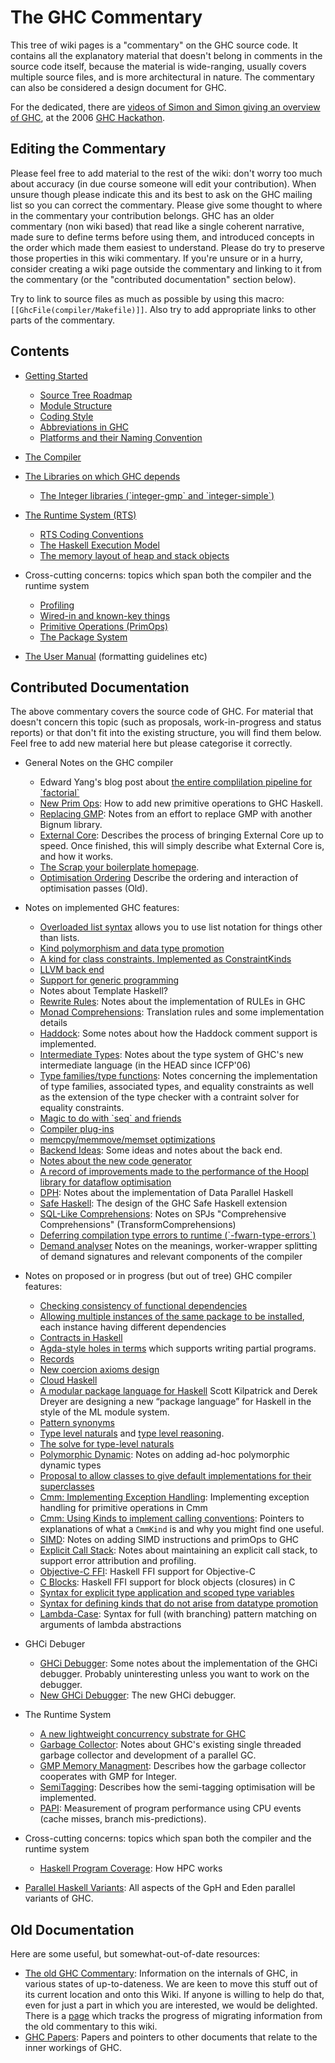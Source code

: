 # The GHC Commentary


This tree of wiki pages is a "commentary" on the GHC source code.  It contains all the explanatory material that doesn't belong in comments in the source code itself, because the material is wide-ranging, usually covers multiple source files, and is more architectural in nature.  The commentary can also be considered a design document for GHC.


For the dedicated, there are [videos of Simon and Simon giving an overview of GHC](about-videos), at the 2006 [GHC Hackathon](hackathon).

## Editing the Commentary


Please feel free to add material to the rest of the wiki: don't worry too much about accuracy (in due course someone will edit your contribution). When unsure though please indicate this and its best to ask on the GHC mailing list so you can correct the commentary. Please give some thought to where in the commentary your contribution belongs. GHC has an older commentary (non wiki based) that read like a single coherent narrative, made sure to define terms before using them, and introduced concepts in the order which made them easiest to understand.  Please do try to preserve those properties in this wiki commentary. If you're unsure or in a hurry, consider creating a wiki page outside the commentary and linking to it from the commentary (or the "contributed documentation" section below).


Try to link to source files as much as possible by using this macro: `[[GhcFile(compiler/Makefile)]]`. Also try to add appropriate links to other parts of the commentary.

## Contents

- [Getting Started](commentary/getting-started)

  - [Source Tree Roadmap](commentary/source-tree)
  - [Module Structure](commentary/module-structure)
  - [Coding Style](commentary/coding-style)
  - [Abbreviations in GHC](commentary/abbreviations)
  - [Platforms and their Naming Convention](commentary/platform-naming)

- [The Compiler](commentary/compiler)

- [The Libraries on which GHC depends](commentary/libraries)

  - [The Integer libraries (\`integer-gmp\` and \`integer-simple\`)](commentary/libraries/integer)

- [The Runtime System (RTS)](commentary/rts)

  - [RTS Coding Conventions](commentary/rts/conventions)
  - [The Haskell Execution Model](commentary/rts/haskell-execution)
  - [The memory layout of heap and stack objects](commentary/rts/storage)

- Cross-cutting concerns: topics which span both the compiler and the runtime system

  - [Profiling](commentary/profiling)
  - [Wired-in and known-key things](commentary/compiler/wired-in)
  - [Primitive Operations (PrimOps)](commentary/prim-ops)
  - [The Package System](commentary/packages)

- [The User Manual](commentary/user-manual) (formatting guidelines etc)

## Contributed Documentation


The above commentary covers the source code of GHC. For material that doesn't concern this topic (such as proposals, work-in-progress and status reports) or that don't fit into the existing structure, you will find them below. Feel free to add new material here but please categorise it correctly.

- General Notes on the GHC compiler

  - Edward Yang's blog post about [ the entire complilation pipeline for \`factorial\`](http://blog.ezyang.com/2011/04/tracing-the-compilation-of-hello-factorial/)
  - [New Prim Ops](adding-new-primitive-operations): How to add new primitive operations to GHC Haskell.
  - [Replacing GMP](replacing-gmp-notes): Notes from an effort to replace GMP with another Bignum library.
  - [External Core](external-core): Describes the process of bringing External Core up to speed. Once finished, this will simply describe what External Core is, and how it works. 
  - [ The Scrap your boilerplate homepage](http://sourceforge.net/apps/mediawiki/developers/index.php?title=ScrapYourBoilerplate).
  - [Optimisation Ordering](commentary/compiler/opt-ordering) Describe the ordering and interaction of optimisation passes (Old).

- Notes on implemented GHC features:

  - [Overloaded list syntax](overloaded-lists) allows you to use list notation for things other than lists.
  - [Kind polymorphism and data type promotion](ghc-kinds)
  - [A kind for class constraints. Implemented as ConstraintKinds](kind-fact)
  - [LLVM back end](commentary/compiler/backends/llvm)
  - [Support for generic programming](commentary/compiler/generic-deriving)
  - Notes about Template Haskell?
  - [Rewrite Rules](rewrite-rules): Notes about the implementation of RULEs in GHC
  - [Monad Comprehensions](monad-comprehensions): Translation rules and some implementation details 
  - [Haddock](haddock-comments): Some notes about how the Haddock comment support is implemented.  
  - [Intermediate Types](intermediate-types): Notes about the type system of GHC's new intermediate language (in the HEAD since ICFP'06)  
  - [Type families/type functions](type-functions): Notes concerning the implementation of type families, associated types, and equality constraints as well as the extension of the type checker with a contraint solver for equality constraints.
  - [Magic to do with \`seq\` and friends](commentary/compiler/seq-magic)
  - [Compiler plug-ins](new-plugins)
  - [memcpy/memmove/memset optimizations](memcpy-optimizations)
  - [Backend Ideas](back-end-notes): Some ideas and notes about the back end.
  - [Notes about the new code generator](commentary/compiler/new-code-gen)
  - [A record of improvements made to the performance of the Hoopl library for dataflow optimisation](commentary/compiler/hoopl-performance)
  - [DPH](data-parallel): Notes about the implementation of Data Parallel Haskell
  - [Safe Haskell](safe-haskell): The design of the GHC Safe Haskell extension
  - [SQL-Like Comprehensions](sql-like-comprehensions): Notes on SPJs "Comprehensive Comprehensions" (TransformComprehensions)
  - [Deferring compilation type errors to runtime (\`-fwarn-type-errors\`)](defer-errors-to-runtime)
  - [Demand analyser](commentary/compiler/demand) Notes on the meanings, worker-wrapper splitting of demand signatures and relevant components of the compiler

- Notes on proposed or in progress (but out of tree) GHC compiler features:

  - [Checking consistency of functional dependencies](fun-deps)
  - [Allowing multiple instances of the same package to be installed](commentary/g-so-c-multiple-instances), each instance having different dependencies
  - [Contracts in Haskell](commentary/contracts)
  - [Agda-style holes in terms](holes) which supports writing partial programs.
  - [Records](records)
  - [New coercion axioms design](new-axioms)
  - [ Cloud Haskell](http://haskell.org/haskellwiki/GHC/CouldAndHPCHaskell)
  - [A modular package language for Haskell](package-language) Scott Kilpatrick and Derek Dreyer are designing a new “package language” for Haskell in the style of the ML module system.
  - [Pattern synonyms](pattern-synonyms)
  - [Type level naturals](type-nats) and [type level reasoning](type-level-reasoning).
  - [The solve for type-level naturals](commentary/compiler/type-nat-solver)
  - [Polymorphic Dynamic](polymorphic-dynamic): Notes on adding ad-hoc polymorphic dynamic types
  - [Proposal to allow classes to give default implementations for their superclasses](default-superclass-instances)
  - [Cmm: Implementing Exception Handling](commentary/cmm-exceptions): Implementing exception handling for primitive operations in Cmm
  - [Cmm: Using Kinds to implement calling conventions](commentary/cmm-kinds): Pointers to explanations of what a `CmmKind` is and why you might find one useful.
  - [SIMD](simd): Notes on adding SIMD instructions and primOps to GHC
  - [Explicit Call Stack](explicit-call-stack): Notes about maintaining an explicit call stack, to support error attribution and profiling.
  - [Objective-C FFI](objective-c): Haskell FFI support for Objective-C
  - [C Blocks](block-objects): Haskell FFI support for block objects (closures) in C
  - [Syntax for explicit type application and scoped type variables](explicit-type-application)
  - [Syntax for defining kinds that do not arise from datatype promotion](ghc-kinds/kinds-without-data)
  - [Lambda-Case](lambdas-vs-pattern-matching): Syntax for full (with branching) pattern matching on arguments of lambda abstractions

- GHCi Debuger

  - [GHCi Debugger](ghci-debugger): Some notes about the implementation of the GHCi debugger. Probably uninteresting unless you want to work on the debugger.
  - [New GHCi Debugger](new-ghci-debugger): The new GHCi debugger.

- The Runtime System

  - [A new lightweight concurrency substrate for GHC](lightweight-concurrency)
  - [Garbage Collector](garbage-collector-notes): Notes about GHC's existing single threaded garbage collector and development of a parallel GC.
  - [GMP Memory Managment](gmp-memory-management): Describes how the garbage collector cooperates with GMP for Integer.
  - [SemiTagging](semi-tagging): Describes how the semi-tagging optimisation will be implemented.
  - [PAPI](papi): Measurement of program performance using CPU events (cache misses, branch mis-predictions).

- Cross-cutting concerns: topics which span both the compiler and the runtime system

  - [Haskell Program Coverage](commentary/hpc): How HPC works

- [Parallel Haskell Variants](gp-h-eden): All aspects of the GpH and Eden parallel variants of GHC.

## Old Documentation


Here are some useful, but somewhat-out-of-date resources:

- [ The old GHC Commentary](http://darcs.haskell.org/ghc/docs/comm/): Information on the internals of GHC, in various states of up-to-dateness.  We are keen to move this stuff out of its current location and onto this Wiki.  If anyone is willing to help do that, even for just a part in which you are interested, we would be delighted.  There is a [page](commentary/migrating-old-commentary) which tracks the progress of migrating information from the old commentary to this wiki.
- [GHC Papers](ghc-papers): Papers and pointers to other documents that relate to the inner workings of GHC.
